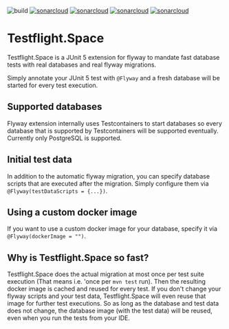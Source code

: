 ![build](https://github.com/ArneLimburg/testflight/workflows/build/badge.svg) [![sonarcloud](https://sonarcloud.io/api/project_badges/measure?project=ArneLimburg_testflight&metric=security_rating)](https://sonarcloud.io/dashboard?id=ArneLimburg_testflight) [![sonarcloud](https://sonarcloud.io/api/project_badges/measure?project=ArneLimburg_testflight&metric=vulnerabilities)](https://sonarcloud.io/dashboard?id=ArneLimburg_testflight) [![sonarcloud](https://sonarcloud.io/api/project_badges/measure?project=ArneLimburg_testflight&metric=bugs)](https://sonarcloud.io/dashboard?id=ArneLimburg_testflight) [![sonarcloud](https://sonarcloud.io/api/project_badges/measure?project=ArneLimburg_testflight&metric=coverage)](https://sonarcloud.io/dashboard?id=ArneLimburg_testflight)

# Testflight.Space

Testflight.Space is a JUnit 5 extension for flyway to mandate fast database tests with real databases and real flyway migrations.

Simply annotate your JUnit 5 test with `@Flyway` and a fresh database will be started for every test execution.

## Supported databases

Flyway extension internally uses Testcontainers to start databases so every database that is supported by Testcontainers will be supported eventually. Currently only PostgreSQL is supported.

## Initial test data

In addition to the automatic flyway migration, you can specify database scripts that are executed after the migration.
Simply configure them via `@Flyway(testDataScripts = {...})`.

## Using a custom docker image

If you want to use a custom docker image for your database, specify it via `@Flyway(dockerImage = "")`.

## Why is Testflight.Space so fast?

Testflight.Space does the actual migration at most once per test suite execution (That means i.e. 'once per `mvn test` run).
Then the resulting docker image is cached and reused for every test.
If you don't change your flyway scripts and your test data, Testflight.Space will even reuse that image for further test executions.
So as long as the database and test data does not change, the database image (with the test data) will be reused,
even when you run the tests from your IDE.
